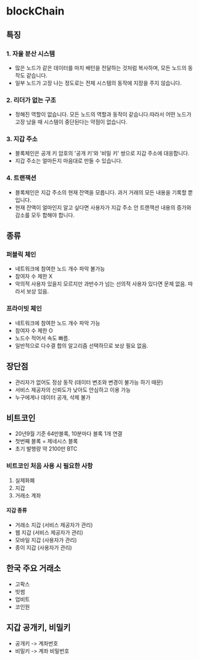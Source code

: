 # blockChain

## 특징
### 1. 자율 분산 시스템
- 많은 노드가 같은 데이터를 마치 배턴을 전달하는 것처럼 복사하며, 모든 노드의 동작도 같습니다.
- 일부 노드가 고장 나는 정도로는 전체 시스템의 동작에 지장을 주지 않습니다.

### 2. 리더가 없는 구조
- 정해진 역할이 없습니다. 모든 노드의 역할과 동작이 같습니다.따라서 어떤 노드가 고장 났을 때 시스템이 중단된다는 약점이 없습니다.

### 3. 지갑 주소
- 블록체인은 공개 키 암호의 '공개 키'와 '비밀 키' 쌍으로 지갑 주소에 대응합니다.
- 지갑 주소는 얼마든지 마음대로 만들 수 있습니다.

### 4. 트랜잭션
- 블록체인은 지갑 주소의 현재 잔액을 모릅니다. 과거 거래의 모든 내용을 기록할 뿐입니다.
- 현재 잔액이 얼마인지 알고 싶다면 사용자가 지갑 주소 안 트랜잭션 내용의 증가와 감소를 모두 합해야 합니다.

## 종류
### 퍼블릭 체인
- 네트워크에 참여한 노드 개수 파악 불가능
- 참여자 수 제한 X
- 악의적 사용자 있을지 모르지만 과반수가 넘는 선의적 사용자 있다면 문제 없음. 따라서 보상 있음.

### 프라이빗 체인
- 네트워크에 참여한 노드 개수 파악 가능
- 참여자 수 제한 O
- 노드수 적어서 속도 빠름.
- 일반적으로 다수결 합의 알고리즘 선택하므로 보상 필요 없음.

## 장단점
- 관리자가 없어도 정상 동작 (데이터 변조와 변경이 불가능 하기 때문)
- 서비스 제공자의 신뢰도가 낮아도 안심하고 이용 가능
- 누구에게나 데이터 공개, 삭제 불가

## 비트코인
- 20년9월 기준 64만블록, 10분마다 블록 1개 연결
- 첫번째 블록 = 제네시스 블록
- 초기 발행량 약 2100만 BTC

### 비트코인 처음 사용 시 필요한 사항
1. 실제화폐
2. 지갑
3. 거래소 계좌

#### 지갑 종류
- 거래소 지갑 (서비스 제공자가 관리)
- 웹 지갑 (서비스 제공자가 관리)
- 모바일 지갑 (사용자가 관리)
- 종이 지갑 (사용자가 관리)

## 한국 주요 거래소
- 고팍스
- 빗썸
- 업비트
- 코인원

## 지갑 공개키, 비밀키
- 공개키 -> 계좌번호
- 비밀키 -> 계좌 비밀번호


